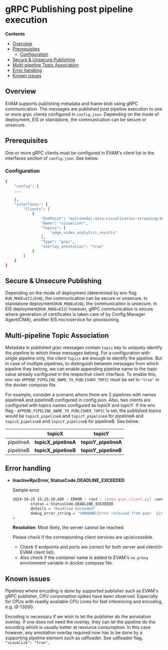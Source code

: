  # gRPC Publishing post pipeline execution

 **Contents**

- [Overview](#overview)
- [Prerequisites](#prerequisites-for-grpc-publishing)
  - [Configuration](#configure-and-start-mqtt-broker)
- [Secure & Unsecure Publishing](#secure-publishing)
- [Multi-pipeline Topic Association](#multi-pipeline-topic)
- [Error handling](#error-handling)
- [Known issues](#known-issues)

## Overview

EVAM supports publishing metadata and frame blob using gRPC communication. The messages are published post pipeline execution to one or more grpc clients configured in `config.json`. Depending on the mode of deployment, EIS or standalone, the communication can be secure or unsecure. 

## Prerequisites
One or more gRPC clients must be configured in EVAM's client list in the interfaces section of `config.json`. See below.

### Configuration
```sh
{
    "config": {
    ...

    },
    "interfaces": {
        "Clients": [
            {
                "EndPoint": "multimodal-data-visualization-streaming:65138",
                "Name": "visualizer",
                "Topics": [
                    "edge_video_analytics_results"
                ],
                "Type": "grpc",
                "overlay_annotation": "true"
            }
        ]
    }
}
```

## Secure & Unsecure Publishing
Depending on the mode of deployment (determined by env flag `RUN_MODE=EII/EVA`), the communication can be secure or unsecure. In standalone deployment(`RUN_MODE=EVA`), the communication is unsecure. In EIS deployment(`RUN_MODE=EII`) however, gRPC communication is secure where generation of certificates is taken care of by Config Manager Agent(CMA), another EIS microservice for provisioning.


## Multi-pipeline Topic Association
Metadata in published grpc messages contain `topic` key to uniquely identify the pipeline to which these messages belong. For a configuration with single pipeline only, the client `Topics` are enough to identify the pipeline. But in case of multiple pipelines, to distinguish between messages from which pipeline they belong, we can enable appending pipeline name to the topic value already configured in the respective client interface. To enable this, env var `APPEND_PIPELINE_NAME_TO_PUBLISHER_TOPIC` must be set to `"true"` in the docker compose file. 

For example, consider a scenario where there are 2 pipelines with names pipelineA and pipelineB  configured in config.json. Also, two clients are configured with topics names configured as topicX and topicY. If the env flag - `APPEND_PIPELINE_NAME_TO_PUBLISHER_TOPIC` is set, the published topics would be `topicX_pipelineA` and `topicY_pipelineA` for pipelineA and `topicX_pipelineB` and `topicY_pipelineB` for pipelineB. See below.

|           	| topicX               	| topicY               	|
|-----------	|----------------------	|----------------------	|
| pipelineA 	| **topicX_pipelineA** 	| **topicY_pipelineA** 	|
| pipelineB 	| **topicX_pipelineB** 	| **topicY_pipelineB** 	|


## Error handling

- **InactiveRpcError, StatusCode.DEADLINE_EXCEEDED**
    
    Sample error
    ```sh
    2024-10-25 15:25:20,685 : ERROR : root : [edge_grpc_client.py] :send : in line : [109] : <_InactiveRpcError of RPC that terminated with:
            status = StatusCode.DEADLINE_EXCEEDED
            details = "Deadline Exceeded"
            debug_error_string = "UNKNOWN:Error received from peer  {created_time:"2024-10-25T15:25:20.684936173+00:00", grpc_status:4, grpc_message:"Deadline Exceeded"}"
    >
    ```

    **Resolution**: Most likely, the server cannot be reached. 
    
    Please check if the corresponding client services are up/accessible.     
    - Check if endpoints and ports are correct for both server and client(in EVAM client list).
    - Also check if the container name is added to EVAM's `no_proxy` environment variable in docker compose file.

## Known issues
Pipelines where encoding is done by supported publisher such as EVAM's gRPC publisher, CPU consumption spikes have been observed. Especially for CPUs with readily available CPU cores for fast inferencing and encoding, e.g. i9-13000.

Encoding is necessary if we wish to let the publisher do the annotation overlay. If one does not need the overlay, they can let the pipeline do the encoding which is usually better at resource consumption. In this case however, any annotation overlay required now has to be done by a supporting pipeline element such as udfloader. See udfloader flag, `"visualize": "true",`
